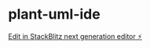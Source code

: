 # plant-uml-ide

[Edit in StackBlitz next generation editor ⚡️](https://stackblitz.com/~/github.com/alphana/plant-uml-ide)